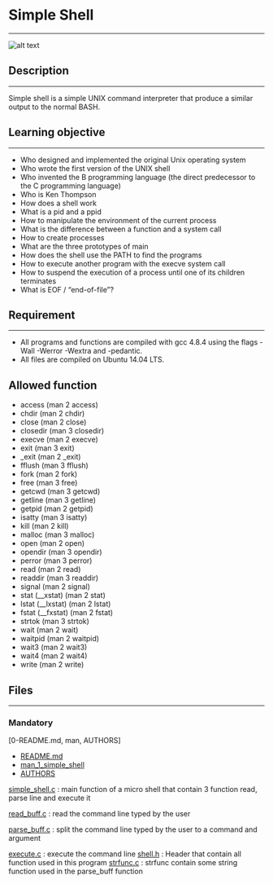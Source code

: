 # Simple Shell
___
![alt text](https://s3.amazonaws.com/intranet-projects-files/holbertonschool-low_level_programming/235/shell.jpeg)

## Description
___
Simple shell is a simple UNIX command interpreter that produce a similar output
to the normal BASH.
## Learning objective
___

- Who designed and implemented the original Unix operating system
- Who wrote the first version of the UNIX shell
- Who invented the B programming language (the direct predecessor to the C programming language)
- Who is Ken Thompson
- How does a shell work
- What is a pid and a ppid
- How to manipulate the environment of the current process
- What is the difference between a function and a system call
- How to create processes
- What are the three prototypes of main
- How does the shell use the PATH to find the programs
- How to execute another program with the execve system call
- How to suspend the execution of a process until one of its children terminates
- What is EOF / “end-of-file”?
## Requirement
___ 
- All programs and functions are compiled with gcc 4.8.4 using the flags -Wall -Werror -Wextra and -pedantic.
- All files are compiled on Ubuntu 14.04 LTS.

## Allowed function

- access (man 2 access)
- chdir (man 2 chdir)
- close (man 2 close)
- closedir (man 3 closedir)
- execve (man 2 execve)
- exit (man 3 exit)
- _exit (man 2 _exit)
- fflush (man 3 fflush)
- fork (man 2 fork)
- free (man 3 free)
- getcwd (man 3 getcwd)
- getline (man 3 getline)
- getpid (man 2 getpid)
- isatty (man 3 isatty)
- kill (man 2 kill)
- malloc (man 3 malloc)
- open (man 2 open)
- opendir (man 3 opendir)
- perror (man 3 perror)
- read (man 2 read)
- readdir (man 3 readdir)
- signal (man 2 signal)
- stat (__xstat) (man 2 stat)
- lstat (__lxstat) (man 2 lstat)
- fstat (__fxstat) (man 2 fstat)
- strtok (man 3 strtok)
- wait (man 2 wait)
- waitpid (man 2 waitpid)
- wait3 (man 2 wait3)
- wait4 (man 2 wait4)
- write (man 2 write)

## Files
___
### Mandatory
[0-README.md, man, AUTHORS]
- [README.md](https://github.com/JennyHadir/simple_shell/blob/master/README.md)
- [man_1_simple_shell](https://github.com/JennyHadir/simple_shell/blob/master/man_1_simple_shell)
- [AUTHORS](https://github.com/JennyHadir/simple_shell/blob/master/AUTHORS)

[simple_shell.c](https://github.com/JennyHadir/simple_shell/blob/master/simple_shell.c) : main function of a micro shell that contain 3 function read, parse line and execute it

[read_buff.c](https://github.com/JennyHadir/simple_shell/blob/master/read_buff.c) : read the command line typed by the user

[parse_buff.c](https://github.com/JennyHadir/simple_shell/blob/master/parse_buff.c) : split the command line typed by the user to a command and argument

[execute.c](https://github.com/JennyHadir/simple_shell/blob/master/execute.c) : execute the command line
[shell.h](https://github.com/JennyHadir/simple_shell/blob/master/shell.h) : Header that contain all function used in this program
[strfunc.c](https://github.com/JennyHadir/simple_shell/blob/master/strfunc.c) : strfunc contain some string function used in the parse_buff function